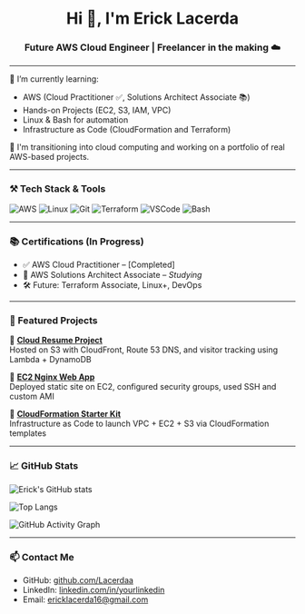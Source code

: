<!-- README.md for github.com/Lacerdaa -->

<h1 align="center">Hi 👋, I'm Erick Lacerda</h1>
<h3 align="center">Future AWS Cloud Engineer | Freelancer in the making ☁️</h3>

---

🌱 I’m currently learning:  
- AWS (Cloud Practitioner ✅, Solutions Architect Associate 📚)  
- Hands-on Projects (EC2, S3, IAM, VPC)  
- Linux & Bash for automation  
- Infrastructure as Code (CloudFormation and Terraform)

💼 I'm transitioning into cloud computing and working on a portfolio of real AWS-based projects.

---

### ⚒️ Tech Stack & Tools

![AWS](https://img.shields.io/badge/-AWS-232F3E?style=flat&logo=amazon-aws&logoColor=white)
![Linux](https://img.shields.io/badge/-Linux-FCC624?style=flat&logo=linux&logoColor=black)
![Git](https://img.shields.io/badge/-Git-F05032?style=flat&logo=git&logoColor=white)
![Terraform](https://img.shields.io/badge/-Terraform-623CE4?style=flat&logo=terraform&logoColor=white)
![VSCode](https://img.shields.io/badge/-VSCode-007ACC?style=flat&logo=visual-studio-code&logoColor=white)
![Bash](https://img.shields.io/badge/-Bash-4EAA25?style=flat&logo=gnubash&logoColor=white)

---

### 📚 Certifications (In Progress)

- ✅ AWS Cloud Practitioner – [Completed]
- 🧠 AWS Solutions Architect Associate – *Studying*
- 🛠️ Future: Terraform Associate, Linux+, DevOps

---

### 🧰 Featured Projects

🔹 [**Cloud Resume Project**](https://github.com/Lacerdaa/cloud-resume-project)  
Hosted on S3 with CloudFront, Route 53 DNS, and visitor tracking using Lambda + DynamoDB

🔹 [**EC2 Nginx Web App**](https://github.com/Lacerdaa/ec2-nginx-project)  
Deployed static site on EC2, configured security groups, used SSH and custom AMI

🔹 [**CloudFormation Starter Kit**](https://github.com/Lacerdaa/cloudformation-starter)  
Infrastructure as Code to launch VPC + EC2 + S3 via CloudFormation templates

---

### 📈 GitHub Stats

![Erick's GitHub stats](https://github-readme-stats.vercel.app/api?username=Lacerdaa&show_icons=true&theme=default)

![Top Langs](https://github-readme-stats.vercel.app/api/top-langs/?username=Lacerdaa&layout=compact)

![GitHub Activity Graph](https://github-readme-activity-graph.vercel.app/graph?username=Lacerdaa&theme=default)


---

### 📫 Contact Me

- GitHub: [github.com/Lacerdaa](https://github.com/Lacerdaa)
- LinkedIn: [linkedin.com/in/yourlinkedin](https://linkedin.com/in/erick-lacerda-77a385233)
- Email: ericklacerda16@gmail.com

